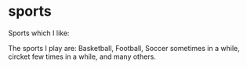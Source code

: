 # sports
Sports which I like:

The sports I play are: Basketball, Football, Soccer sometimes in a while, circket few times in a while, and many others.
